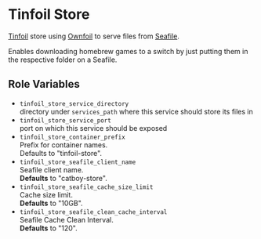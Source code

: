 Tinfoil Store
=========

[Tinfoil](https://tinfoil.io/) store using [Ownfoil](https://github.com/a1ex4/ownfoil) to serve files from [Seafile](https://github.com/yuri-becker/seafile-mount).

Enables downloading homebrew games to a switch by just putting them in the respective folder on a Seafile.

Role Variables
--------------

- `tinfoil_store_service_directory`<br/>
   directory under `services_path` where this service should store its files in
- `tinfoil_store_service_port`<br/>
   port on which this service should be exposed
- `tinfoil_store_container_prefix`<br/>
  Prefix for container names.<br/>
  Defaults to "tinfoil-store".
- `tinfoil_store_seafile_client_name`<br/>
   Seafile client name.<br/>
   **Defaults** to "catboy-store".
- `tinfoil_store_seafile_cache_size_limit`<br/>
  Cache size limit.<br/>
  **Defaults** to "10GB".
- `tinfoil_store_seafile_clean_cache_interval`<br/>
  Seafile Cache Clean Interval.<br/>
  **Defaults** to "120".